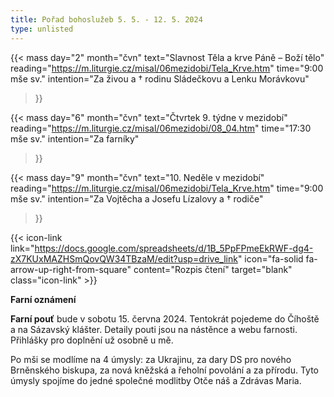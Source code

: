 ```yaml
---
title: Pořad bohoslužeb 5. 5. - 12. 5. 2024
type: unlisted
---
```


{{< mass 
day="2" 
month="čvn" 
text="Slavnost Těla a krve Páně – Boží tělo" 
reading="https://m.liturgie.cz/misal/06mezidobi/Tela_Krve.htm" 
time="9:00 mše sv." 
intention="Za živou a † rodinu Sládečkovu a Lenku Morávkovu" 
>}}

{{< mass 
day="6" 
month="čvn" 
text="Čtvrtek 9. týdne v mezidobí" 
reading="https://m.liturgie.cz/misal/06mezidobi/08_04.htm" 
time="17:30 mše sv." 
intention="Za farníky" 
>}}

{{< mass 
day="9" 
month="čvn" 
text="10. Neděle v mezidobí" 
reading="https://m.liturgie.cz/misal/06mezidobi/Tela_Krve.htm" 
time="9:00 mše sv." 
intention="Za Vojtěcha a Josefu Lízalovy a † rodiče" 
>}}

{{< icon-link link="https://docs.google.com/spreadsheets/d/1B_5PpFPmeEkRWF-dg4-zX7KUxMAZHSmQovQW34TBzaM/edit?usp=drive_link" icon="fa-solid fa-arrow-up-right-from-square" content="Rozpis čtení" target="blank" class="icon-link" >}}

**Farní oznámení**

**Farní pouť** bude v sobotu 15. června 2024. Tentokrát pojedeme do Číhoště a na Sázavský klášter. Detaily pouti jsou na nástěnce a webu farnosti. Přihlášky pro doplnění už osobně u mě.

Po mši se modlíme na 4 úmysly: za Ukrajinu, za dary DS pro nového Brněnského biskupa, za nová kněžská a řeholní povolání a za přírodu. Tyto úmysly spojíme do jedné společné modlitby Otče náš a Zdrávas Maria.